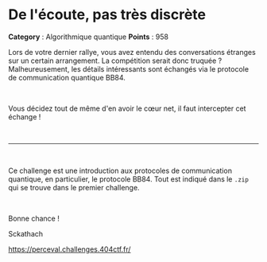 # De l'écoute, pas très discrète

**Category** : Algorithmique quantique
**Points** : 958

Lors de votre dernier rallye, vous avez entendu des conversations étranges sur un certain arrangement. La compétition serait donc truquée ? Malheureusement, les détails intéressants sont échangés via le protocole de communication quantique BB84. 

<p class="space">&nbsp;</p>

Vous décidez tout de même d'en avoir le cœur net, il faut intercepter cet échange !


<p class="space">&nbsp;</p>

***

<p class="space">&nbsp;</p>

Ce challenge est une introduction aux protocoles de communication quantique, en particulier, le protocole BB84. Tout est indiqué dans  le `.zip` qui se trouve dans le premier challenge. 


<p class="space">&nbsp;</p>

Bonne chance !

<div class="author">Sckathach</div>

https://perceval.challenges.404ctf.fr/



